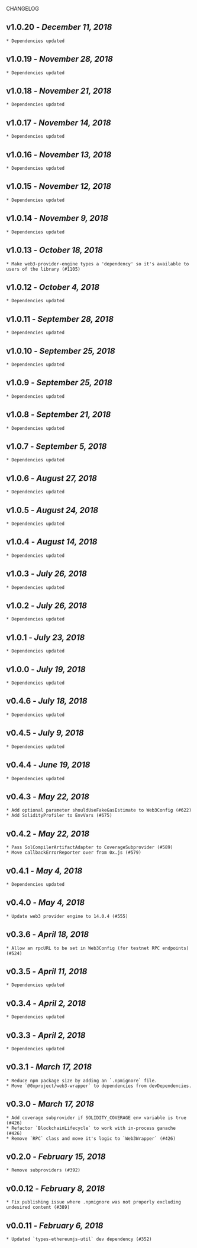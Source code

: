 <!--
changelogUtils.file is auto-generated using the monorepo-scripts package. Don't edit directly.
Edit the package's CHANGELOG.json file only.
-->

CHANGELOG

## v1.0.20 - _December 11, 2018_

    * Dependencies updated

## v1.0.19 - _November 28, 2018_

    * Dependencies updated

## v1.0.18 - _November 21, 2018_

    * Dependencies updated

## v1.0.17 - _November 14, 2018_

    * Dependencies updated

## v1.0.16 - _November 13, 2018_

    * Dependencies updated

## v1.0.15 - _November 12, 2018_

    * Dependencies updated

## v1.0.14 - _November 9, 2018_

    * Dependencies updated

## v1.0.13 - _October 18, 2018_

    * Make web3-provider-engine types a 'dependency' so it's available to users of the library (#1105)

## v1.0.12 - _October 4, 2018_

    * Dependencies updated

## v1.0.11 - _September 28, 2018_

    * Dependencies updated

## v1.0.10 - _September 25, 2018_

    * Dependencies updated

## v1.0.9 - _September 25, 2018_

    * Dependencies updated

## v1.0.8 - _September 21, 2018_

    * Dependencies updated

## v1.0.7 - _September 5, 2018_

    * Dependencies updated

## v1.0.6 - _August 27, 2018_

    * Dependencies updated

## v1.0.5 - _August 24, 2018_

    * Dependencies updated

## v1.0.4 - _August 14, 2018_

    * Dependencies updated

## v1.0.3 - _July 26, 2018_

    * Dependencies updated

## v1.0.2 - _July 26, 2018_

    * Dependencies updated

## v1.0.1 - _July 23, 2018_

    * Dependencies updated

## v1.0.0 - _July 19, 2018_

    * Dependencies updated

## v0.4.6 - _July 18, 2018_

    * Dependencies updated

## v0.4.5 - _July 9, 2018_

    * Dependencies updated

## v0.4.4 - _June 19, 2018_

    * Dependencies updated

## v0.4.3 - _May 22, 2018_

    * Add optional parameter shouldUseFakeGasEstimate to Web3Config (#622)
    * Add SolidityProfiler to EnvVars (#675)

## v0.4.2 - _May 22, 2018_

    * Pass SolCompilerArtifactAdapter to CoverageSubprovider (#589)
    * Move callbackErrorReporter over from 0x.js (#579)

## v0.4.1 - _May 4, 2018_

    * Dependencies updated

## v0.4.0 - _May 4, 2018_

    * Update web3 provider engine to 14.0.4 (#555)

## v0.3.6 - _April 18, 2018_

    * Allow an rpcURL to be set in Web3Config (for testnet RPC endpoints) (#524)

## v0.3.5 - _April 11, 2018_

    * Dependencies updated

## v0.3.4 - _April 2, 2018_

    * Dependencies updated

## v0.3.3 - _April 2, 2018_

    * Dependencies updated

## v0.3.1 - _March 17, 2018_

    * Reduce npm package size by adding an `.npmignore` file.
    * Move `@0xproject/web3-wrapper` to dependencies from devDependencies.

## v0.3.0 - _March 17, 2018_

    * Add coverage subprovider if SOLIDITY_COVERAGE env variable is true (#426)
    * Refactor `BlockchainLifecycle` to work with in-process ganache (#426)
    * Remove `RPC` class and move it's logic to `Web3Wrapper` (#426)

## v0.2.0 - _February 15, 2018_

    * Remove subproviders (#392)

## v0.0.12 - _February 8, 2018_

    * Fix publishing issue where .npmignore was not properly excluding undesired content (#389)

## v0.0.11 - _February 6, 2018_

    * Updated `types-ethereumjs-util` dev dependency (#352)
